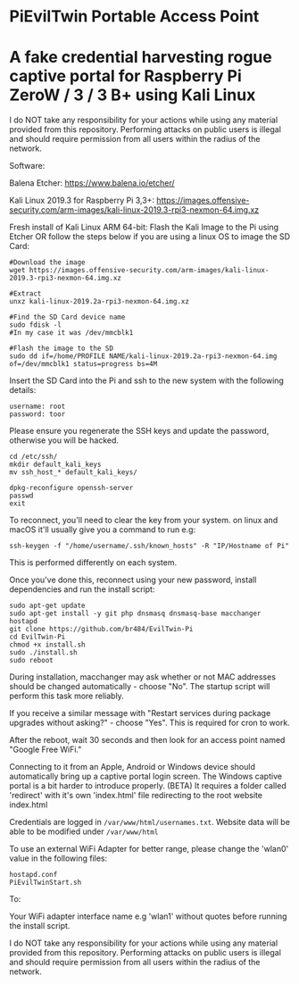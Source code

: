 # PiEvilTwin Portable Access Point

# A fake credential harvesting rogue captive portal for Raspberry Pi ZeroW / 3 / 3 B+ using Kali Linux

I do NOT take any responsibility for your actions while using any material provided from this repository.
Performing attacks on public users is illegal and should require permission from all users within the radius of the network.

Software:

Balena Etcher: 
https://www.balena.io/etcher/

Kali Linux 2019.3 for Raspberry Pi 3,3+:
https://images.offensive-security.com/arm-images/kali-linux-2019.3-rpi3-nexmon-64.img.xz



Fresh install of Kali Linux ARM 64-bit:
Flash the Kali Image to the Pi using Etcher OR follow the steps below if you are using a linux OS to image the SD Card:

```
#Download the image
wget https://images.offensive-security.com/arm-images/kali-linux-2019.3-rpi3-nexmon-64.img.xz

#Extract
unxz kali-linux-2019.2a-rpi3-nexmon-64.img.xz

#Find the SD Card device name
sudo fdisk -l
#In my case it was /dev/mmcblk1

#Flash the image to the SD
sudo dd if=/home/PROFILE NAME/kali-linux-2019.2a-rpi3-nexmon-64.img of=/dev/mmcblk1 status=progress bs=4M

```


Insert the SD Card into the Pi and ssh to the new system with the following details:

```
username: root
password: toor
```

Please ensure you regenerate the SSH keys and update the password, otherwise you will be hacked.

```
cd /etc/ssh/
mkdir default_kali_keys
mv ssh_host_* default_kali_keys/

dpkg-reconfigure openssh-server
passwd
exit

```
To reconnect, you'll need to clear the key from your system. on linux and macOS it'll usually give you a command to run e.g:
```
ssh-keygen -f "/home/username/.ssh/known_hosts" -R "IP/Hostname of Pi"
```
This is performed differently on each system.

Once you've done this, reconnect using your new password, install dependencies and run the install script:


```
sudo apt-get update
sudo apt-get install -y git php dnsmasq dnsmasq-base macchanger hostapd
git clone https://github.com/br484/EvilTwin-Pi
cd EvilTwin-Pi
chmod +x install.sh
sudo ./install.sh
sudo reboot
```
During installation, macchanger may ask whether or not MAC addresses should be changed automatically - choose "No". The startup script will perform this task more reliably.

If you receive a similar message with "Restart services during package upgrades without asking?" - choose "Yes".
This is required for cron to work.

After the reboot, wait 30 seconds and then look for an access point named "Google Free WiFi." 

Connecting to it from an Apple, Android or Windows device should automatically bring up a captive portal login screen.
The Windows captive portal is a bit harder to introduce properly. (BETA)
It requires a folder called 'redirect' with it's own 'index.html' file redirecting to the root website index.html

Credentials are logged in `/var/www/html/usernames.txt`.
Website data will be able to be modified under `/var/www/html`

To use an external WiFi Adapter for better range, please change the
'wlan0' value in the following files:

```
hostapd.conf
PiEvilTwinStart.sh 
```

To:

Your WiFi adapter interface name e.g 'wlan1' without quotes before running the install script.

I do NOT take any responsibility for your actions while using any material provided from this repository.
Performing attacks on public users is illegal and should require permission from all users within the radius of the network.
